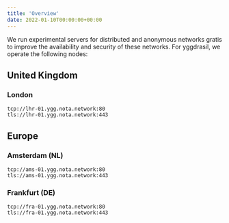 ```yaml
---
title: 'Overview'
date: 2022-01-10T00:00:00+00:00
---
```


We run experimental servers for distributed and anonymous networks gratis to improve the availability 
and security of these networks. For yggdrasil, we operate the following nodes:

## United Kingdom
### London
    tcp://lhr-01.ygg.nota.network:80
    tls://lhr-01.ygg.nota.network:443

## Europe
### Amsterdam (NL)
    tcp://ams-01.ygg.nota.network:80
    tls://ams-01.ygg.nota.network:443

### Frankfurt (DE)
    tcp://fra-01.ygg.nota.network:80
    tls://fra-01.ygg.nota.network:443
